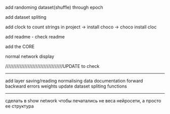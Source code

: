 add randoming dataset(shuffle) through epoch

add dataset spliting

add clock to count strings in project -> install choco -> choco install cloc

add readme - check readme 

add the CORE
    
normal network display

////////////////////////////////////UPDATE
to check
***********
add layer
saving/reading
normalising data
documentation
forward
backward
errors
weights update
dataset spliting
functions
**************
сделать в show network чтобы печатались не веса нейросети, а просто ее структура 
